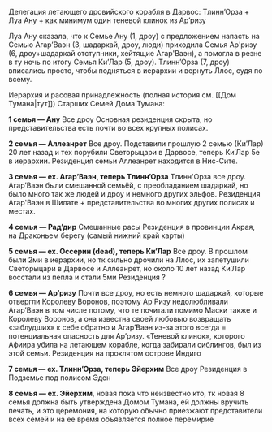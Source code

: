 Делегация летающего дровийского корабля в Дарвос:
Тлинн’Орза + Луа Ану + как минимум один теневой клинок из Ар’ризу

Луа Ану сказала, что к Семье Ану (1, дроу) с предложением напасть на Семью Агар’Ваэн (3, шадаркай, дроу, люди) приходила Семья Ар'ризу (6, дроу+шадаркай отступники, хейтящие Агар'Ваэн), а помогла в резне в ту ночь по итогу Семья Ки’Лар (5, дроу).
Тлинн’Орза (7, дроу) вписались просто, чтобы подняться в иерархии и вернуть Ллос, судя по всему.


Иерархия и расовая принадлежность (полная история см. [[Дом Тумана|тут]]) Старших Семей Дома Тумана:

**1 семья — Ану**
Все дроу
Основная резиденция скрыта, но представительства есть почти во всех крупных полисах.

**2 семья — Аллеанрет**
Все дроу. Подставили прошлую 2 семью (Ки’Лар) 20 лет назад и тех порубили Светорыцари в Дарвосе, теперь Ки’Лар 5е в иерархии.
Резиденция семьи Аллеанрет находится в Нис-Сите.

**3 семья — ex. Агар’Ваэн, теперь Тлинн’Орза**
Тлинн'Орза все дроу.
Агар’Ваэн были смешанной семьёй, с преобладанием шадаркай, но было много так же людей и дроу и немного других эльфов.
Резиденция Агар'Ваэн в Шилате + представительства во многих других полисах и местах.

**4 семья — Рад’дир** 
Смешанные расы 
Резиденция в провинции Акрая, на Драконьем берегу (самый нижний край карты)

**5 семья — ex. Оссерин (dead), теперь Ки’Лар**
Все дроу. В прошлом были 2ми в иерархии, но тк сильно дрочили на Ллос, их запетушили Светорыцари в Дарвосе и Аллеанрет, но около 10 лет назад Ки’Лар восстали из пепла и стали 5ми
Резиденция ?

**6 семья — Ар’ризу**
Почти все дроу, но есть немного шадаркай, которые отвергли Королеву Воронов, поэтому Ар'Ризу недолюбливали Агар’Ваэн в том числе потому, что те почитали помимо Маски также и Королеву Воронов, а она известна своей любовью возвращать «заблудших» к себе обратно и Агар’Ваэн из-за этого всегда = потенциальная опасность для Ар’ризу. «Теневой клинок», которого Афиира убила на летающем корабле, когда забирали сиблингов, был из этой семьи.
Резиденция на проклятом острове Индиго

**7 семья — ex. Тлинн’Орза, теперь Эйерхим**
Все дроу
Резиденция в Подземье под полисом Эден

**8 семья — ex. Эйерхим**, новая пока что неизвестно кто, тк новая 8 семья должна быть утверждена Домом Тумана, ей должны вручить печать, и это церемония, на которую обычно приезжают представители всех семей и на ее время объявляется полное перемирие

  

